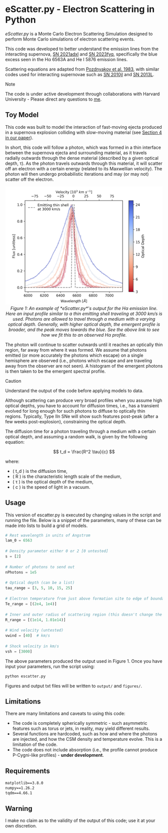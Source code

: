 
[arxiv_link]: https://arxiv.org/abs/2312.13280
[arxiv_link_SN2023fyq]: https://arxiv.org/abs/2401.15148

# eScatter.py - Electron Scattering in Python

*eScatter.py* is a Monte Carlo Electron Scattering Simulation designed to perform Monte Carlo simulations of electron scattering events.

This code was developed to better understand the emission lines from the interacting supernova, [SN 2021adxl][arxiv_link] and [SN 2023fyq][arxiv_link_SN2023fyq], specifically the blue excess seen in the H&alpha; 6563A and He I 5876 emission lines.

Scattering equations are adapted from [Pozdnyakov et al. 1983](https://ui.adsabs.harvard.edu/abs/1983ASPRv...2..189P/abstract), with similar codes used for interacting supernovae such as [SN 2010jl](https://arxiv.org/abs/1312.6617) and [SN 2013L](https://arxiv.org/abs/2003.09709).

> [!NOTE]
> The code is under active development through collaborations with Harvard University - Please direct any questions to [me](mailto:sean.brennan@astro.su.se).

## Toy Model

This code was built to model the interaction of fast-moving ejecta produced in a supernova explosion colliding with slow-moving material (see [Section 4 in our paper][arxiv_link]).

In short, this code will follow a photon, which was formed in a thin interface between the supernova ejecta and surrounding material, as it travels radially outwards through the dense material (described by a given optical depth, &tau;). As the photon travels outwards through this material, it will scatter off an electron with a certain energy (related to its Maxwellian velocity). The photon will then undergo probabilistic iterations and may (or may not) scatter off the electron.

<p align="center">
  <img src="./eScatter_6563_models.png" alt="Image">
  <br>
  <em>Figure 1: An example of *eScatter.py*'s output for the H&alpha; emission line. Here an input profile similar to a thin emitting shell traveling at 3000 km/s is used. Photons are allowed to travel through a medium with a varying optical depth. Generally, with higher optical depth, the emergent profile is broader, and the peak moves towards the blue. See the above link to see how we fit this to an observed H&alpha; profile.</em>
</p>

The photon will continue to scatter outwards until it reaches an optically thin region, far away from where it was formed. We assume that photons emitted (or more accurately the photons which escape) on a single hemisphere are observed (i.e., photons which escape and are traveling away from the observer are not seen). A histogram of the emergent photons is then taken to be the emergent spectral profile.

> [!CAUTION]
> Understand the output of the code before applying models to data.

Although scattering can produce very broad profiles when you assume high optical depths, you have to account for diffusion times, i.e., has a transient evolved for long enough for such photons to diffuse to optically thin regions. Typically, Type IIn SNe will show such features post-peak (after a few weeks post-explosion), constraining the optical depth.

The diffusion time for a photon traveling through a medium with a certain optical depth, and assuming a random walk, is given by the following equation:

$$ t_d = \frac{R^2 \tau}{c} $$

where:
- \( t_d \) is the diffusion time,
- \( R \) is the characteristic length scale of the medium,
- \( &tau; \) is the optical depth of the medium,
- \( c \) is the speed of light in a vacuum.



## Usage

This version of escatter.py is executed by changing values in the script and running the file. Below is a snippet of the parameters, many of these can be made into lists to build a grid of models.

```python
# Rest wavelength in units of Angstrom
lam_0 = 6563

# Density parameter either 0 or 2 [0 untested]
s = [2]

# Number of photons to send out
nPhotons = 1e5

# Optical depth (can be a list)
tau_range = [3, 5, 10, 15, 25]

# Electron temperature from just above formation site to edge of boundary
Te_range = [(2e4, 1e4)]

# Inner and outer radius of scattering region (this doesn't change the profile too much)
R_range = [(1e14, 1.01e14)]

# Wind velocity (untested)
vwind = [40]  # km/s

# Shock velocity in km/s
vsh = [3000]
```

The above parameters produced the output used in Figure 1. Once you have input your parameters, run the script using:

```bash
python escatter.py
```

Figures and output txt files will be written to `output/` and `figures/`.

## Limitations

There are many limitations and caveats to using this code:

- The code is completely spherically symmetric - such asymmetric features such as torus or jets, in reality, may yield different results.
- Several functions are hardcoded, such as how and where the photons are injected, and how the CSM density and temperature evolve. This is a limitation of the code.
- The code does not include absorption (i.e., the profile cannot produce P-Cygni-like profiles) - **under development**.

## Requirements

```
matplotlib==3.8.0
numpy==1.26.2
tqdm==4.66.1
```

## Warning

I make no claim as to the validity of the output of this code; use it at your own discretion.

